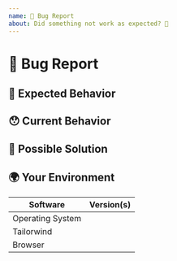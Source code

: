 ```yaml
---
name: 🐛 Bug Report
about: Did something not work as expected? 🧶
---
```


<!--
  Thank you for filing a bug report! 🥰
  Please make sure that the issue/bug have not been filed already. 🙏
-->

# 🐛 Bug Report

<!--- Provide a general summary of the issue here. -->

## 🤔 Expected Behavior

<!--- What should've happen? -->

## 😯 Current Behavior

<!---
  What did happen? Is there an error?
  Please include the error message and/or stack trace.
  Is there a visual error? Please include a screenshot.
-->

## 💁 Possible Solution

<!--
  Not Obligatory.
  Do you know how to fix the issue? Please share a possible solution here.
-->

## 🌍 Your Environment

<!---
  Include as many relevant details about the environment you experienced the bug in.
  The Software column provided is just an example. Add and remove rows freely.
  -->

| Software         | Version(s) |
| ---------------- | ---------- |
| Operating System |
| Tailorwind       |
| Browser          |

<!-- Thank you so much for contributing to Tailorwind. 💙 -->
